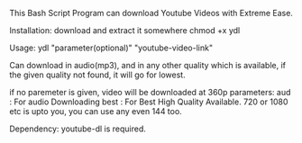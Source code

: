 This Bash Script Program can download Youtube Videos with Extreme Ease.

Installation:
	download and extract it somewhere
	chmod +x ydl

Usage:
	ydl "parameter(optional)" "youtube-video-link"

Can download in audio(mp3), and in any other quality which is available,
if the given quality not found, it will go for lowest.

if no paremeter is given, video will be downloaded at 360p
parameters:
	aud : For audio Downloading
	best : For Best High Quality Available.
	720 or 1080 etc is upto you, you can use any even 144 too.

Dependency:
	youtube-dl is required.